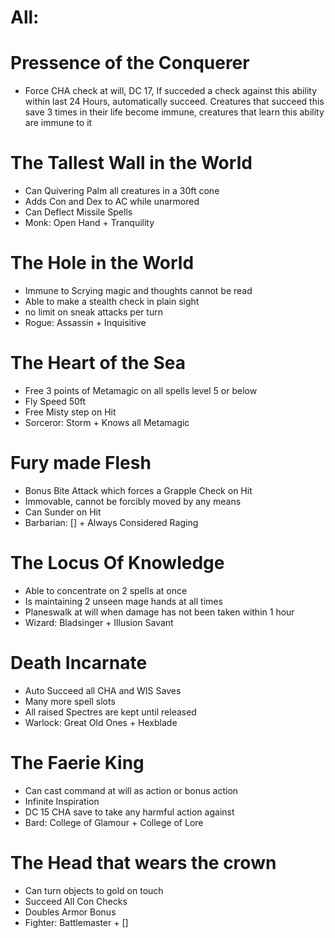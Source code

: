 # All:
# Pressence of the Conquerer
- Force CHA check at will, DC 17, If succeded a check against this ability within last 24 Hours, automatically succeed.
Creatures that succeed this save 3 times in their life become immune, creatures that learn this ability are immune to it

# The Tallest Wall in the World
- Can Quivering Palm all creatures in a 30ft cone
- Adds Con and Dex to AC while unarmored
- Can Deflect Missile Spells
- Monk: Open Hand + Tranquility

# The Hole in the World
- Immune to Scrying magic and thoughts cannot be read
- Able to make a stealth check in plain sight
- no limit on sneak attacks per turn
- Rogue: Assassin + Inquisitive

# The Heart of the Sea
- Free 3 points of Metamagic on all spells level 5 or below
- Fly Speed 50ft
- Free Misty step on Hit
- Sorceror: Storm + Knows all Metamagic

# Fury made Flesh
- Bonus Bite Attack which forces a Grapple Check on Hit
- Immovable, cannot be forcibly moved by any means
- Can Sunder on Hit
- Barbarian: [] + Always Considered Raging

# The Locus Of Knowledge
- Able to concentrate on 2 spells at once
- Is maintaining 2 unseen mage hands at all times
- Planeswalk at will when damage has not been taken within 1 hour
- Wizard: Bladsinger + Illusion Savant

# Death Incarnate
- Auto Succeed all CHA and WIS Saves
- Many more spell slots
- All raised Spectres are kept until released
- Warlock: Great Old Ones + Hexblade

# The Faerie King
- Can cast command at will as action or bonus action
- Infinite Inspiration
- DC 15 CHA save to take any harmful action against
- Bard: College of Glamour + College of Lore

# The Head that wears the crown
- Can turn objects to gold on touch
- Succeed All Con Checks
- Doubles Armor Bonus
- Fighter: Battlemaster + []
